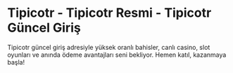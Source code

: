 # Tipicotr - Tipicotr Resmi - Tipicotr Güncel Giriş

Tipicotr güncel giriş adresiyle yüksek oranlı bahisler, canlı casino, slot oyunları ve anında ödeme avantajları seni bekliyor. Hemen katıl, kazanmaya başla!
